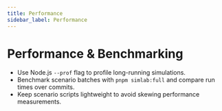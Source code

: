 ```yaml
---
title: Performance
sidebar_label: Performance
---
```


# Performance & Benchmarking

- Use Node.js `--prof` flag to profile long-running simulations.
- Benchmark scenario batches with `pnpm simlab:full` and compare run times over commits.
- Keep scenario scripts lightweight to avoid skewing performance measurements.
